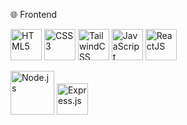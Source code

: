 

🌐 Frontend
<p align="left"> <img src="https://cdn.jsdelivr.net/gh/devicons/devicon/icons/html5/html5-original.svg" height="50" alt="HTML5"/> <img src="https://cdn.jsdelivr.net/gh/devicons/devicon/icons/css3/css3-original.svg" height="50" alt="CSS3"/> <img src="https://upload.wikimedia.org/wikipedia/commons/d/d5/Tailwind_CSS_Logo.svg" height="50" alt="TailwindCSS"/> <img src="https://cdn.jsdelivr.net/gh/devicons/devicon/icons/javascript/javascript-original.svg" height="50" alt="JavaScript"/> <img src="https://cdn.jsdelivr.net/gh/devicons/devicon/icons/react/react-original.svg" height="50" alt="ReactJS"/> </p>
<p align="left"> <img src="https://cdn.jsdelivr.net/gh/devicons/devicon/icons/nodejs/nodejs-original.svg" height="70" alt="Node.js"/> <img src="https://cdn.jsdelivr.net/gh/devicons/devicon/icons/express/express-original.svg" height="50" alt="Express.js"/> </p>
